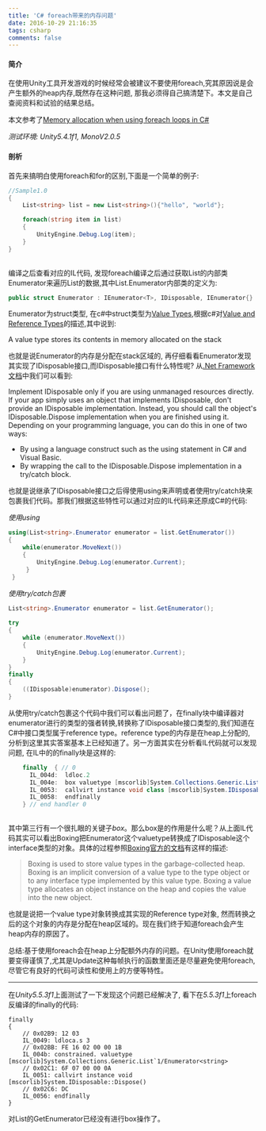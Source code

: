 ```yaml
---
title: 'C# foreach带来的内存问题'
date: 2016-10-29 21:16:35
tags: csharp
comments: false
---
```


#### 简介
在使用Unity工具开发游戏的时候经常会被建议不要使用foreach,究其原因说是会产生额外的heap内存,既然存在这种问题, 那我必须得自己搞清楚下。本文是自己查阅资料和试验的结果总结。

本文参考了[Memory allocation when using foreach loops in C#](https://stackoverflow.com/a/26110503)

*测试环境: Unity5.4.1f1, MonoV2.0.5*

#### 剖析
首先来搞明白使用foreach和for的区别,下面是一个简单的例子:

```cs
//Sample1.0
{
    List<string> list = new List<string>(){"hello", "world"};

    foreach(string item in list)
    {
        UnityEngine.Debug.Log(item);
    }
}
	
```

<!-- more --> 

编译之后查看对应的IL代码, 发现foreach编译之后通过获取List的内部类Enumerator来遍历List的数据,其中List<string>.Enumerator内部类的定义为:

```cs
public struct Enumerator : IEnumerator<T>, IDisposable, IEnumerator{}

```

Enumerator为struct类型, 在c#中struct类型为[Value Types](https://msdn.microsoft.com/en-us/library/s1ax56ch.aspx),根据c#对[Value and Reference Types](https://msdn.microsoft.com/en-us/library/4d43ts61(v=vs.90).aspx)的描述,其中说到:

A value type stores its contents in memory allocated on the stack

也就是说Enumerator的内存是分配在stack区域的, 再仔细看看Enumerator发现其实现了IDisposable接口,而IDisposable接口有什么特性呢? 从[.Net Framework文档](https://msdn.microsoft.com/en-us/library/system.idisposable(v=vs.110).aspx)中我们可以看到:

Implement IDisposable only if you are using unmanaged resources directly. If your app simply uses an object that implements IDisposable, don't provide an IDisposable implementation. Instead, you should call the object's IDisposable.Dispose implementation when you are finished using it. Depending on your programming language, you can do this in one of two ways:

* By using a language construct such as the using statement in C# and Visual Basic.
* By wrapping the call to the IDisposable.Dispose implementation in a try/catch block.


也就是说继承了IDisposable接口之后得使用using来声明或者使用try/catch块来包裹我们代码。那我们根据这些特性可以通过对应的IL代码来还原成C#的代码:

*使用using*
```cs
using(List<string>.Enumerator enumerator = list.GetEnumerator())
{
    while(enumerator.MoveNext())
    {
        UnityEngine.Debug.Log(enumerator.Current);
     }
 }
```

*使用try/catch包裹*
```	cs
List<string>.Enumerator enumerator = list.GetEnumerator();
    
try
{
    while (enumerator.MoveNext())
    {
        UnityEngine.Debug.Log(enumerator.Current);
    }
}
finally
{
    ((IDisposable)enumerator).Dispose();
}
```

从使用try/catch包裹这个代码中我们可以看出问题了，在finally块中编译器对enumerator进行的类型的强者转换,转换称了IDisposable接口类型的,我们知道在C#中接口类型属于reference type。reference type的内存是在heap上分配的, 分析到这里其实答案基本上已经知道了。另一方面其实在分析看IL代码就可以发现问题, 在IL中的的finally块是这样的:

```cs
	finally  { // 0
	  IL_004d:  ldloc.2 
	  IL_004e:  box valuetype [mscorlib]System.Collections.Generic.List`1/Enumerator<string>
	  IL_0053:  callvirt instance void class [mscorlib]System.IDisposable::Dispose()
	  IL_0058:  endfinally 
	} // end handler 0
	
```
其中第三行有一个很扎眼的关键子*box*。那么box是的作用是什么呢？从上面IL代码其实可以看出Boxing把Enumerator<string>这个valuetype转换成了IDisposable这个interface类型的对象。具体的过程参照[Boxing官方的文档](https://msdn.microsoft.com/en-us/library/yz2be5wk.aspx)有这样的描述:

>Boxing is used to store value types in the garbage-collected heap. Boxing is an implicit conversion of a value type to the type object or to any interface type implemented by this value type. Boxing a value type allocates an object instance on the heap and copies the value into the new object.

也就是说把一个value type对象转换成其实现的Reference type对象, 然而转换之后的这个对象的内存是分配在heap区域的。现在我们终于知道foreach会产生heap内存的原因了。

总结:基于使用foreach会在heap上分配额外内存的问题。在Unity使用foreach就要变得谨慎了,尤其是Update这种每帧执行的函数里面还是尽量避免使用foreach,尽管它有良好的代码可读性和使用上的方便等特性。



---

在*Unity5.5.3f1*上面测试了一下发现这个问题已经解决了, 看下在*5.5.3f1*上foreach反编译的finally的代码:

```
finally
{
	// 0x02B9: 12 03
	IL_0049: ldloca.s 3
	// 0x02BB: FE 16 02 00 00 1B
	IL_004b: constrained. valuetype [mscorlib]System.Collections.Generic.List`1/Enumerator<string>
	// 0x02C1: 6F 07 00 00 0A
	IL_0051: callvirt instance void [mscorlib]System.IDisposable::Dispose()
	// 0x02C6: DC
	IL_0056: endfinally
}

```

对List的GetEnumerator已经没有进行box操作了。